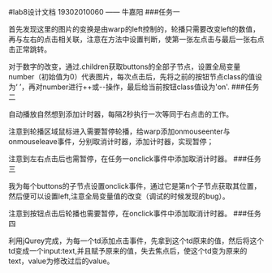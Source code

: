 #lab8设计文档
19302010060 —— 牛嘉阳
###任务一

首先发现这里的图片的变换是由warp的left控制的，轮播只需要改变left的数值，再与左右的点击相关联，注意在方法中设置判断，使第一张左点击与最后一张右点击正常跳转。

对于数字的改变，通过.children获取buttons的全部子节点，设置全局变量number（初始值为0）代表图片，每次点击后，先将之前的按钮节点class的值设为‘ ’，再对number进行++或--操作，最后给当前按钮class值设为'on'.
###任务二

自动播放自然想到添加计时器，每隔2秒执行一次等同于右点击的工作。

注意到轮播区域鼠标进入需要暂停轮播，给warp添加onmouseenter与onmouseleave事件，分别取消计时器，添加计时器，实现暂停；

注意到左右点击后也需暂停，在任务一onclick事件中添加取消计时器。
###任务三

我为每个buttons的子节点设置onclick事件，通过它是第n个子节点获取其位置，然后便可以设置left,注意全局变量值的改变（调试的时候发现的bug）。

注意到按钮点击后轮播也需要暂停，在onclick事件中添加取消计时器。
###任务四

利用jQurey完成，为每一个td添加点击事件，先拿到这个td原来的值，然后将这个td变成一个input:text,并且赋予原来的值，失去焦点后，使这个td变为原来的text，value为修改过后的value。